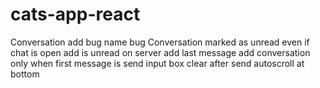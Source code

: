 # cats-app-react

Conversation add bug name bug
Conversation marked as unread even if chat is open
add is unread on server
add last message
add conversation only when first message is send
input box clear after send
autoscroll at bottom

